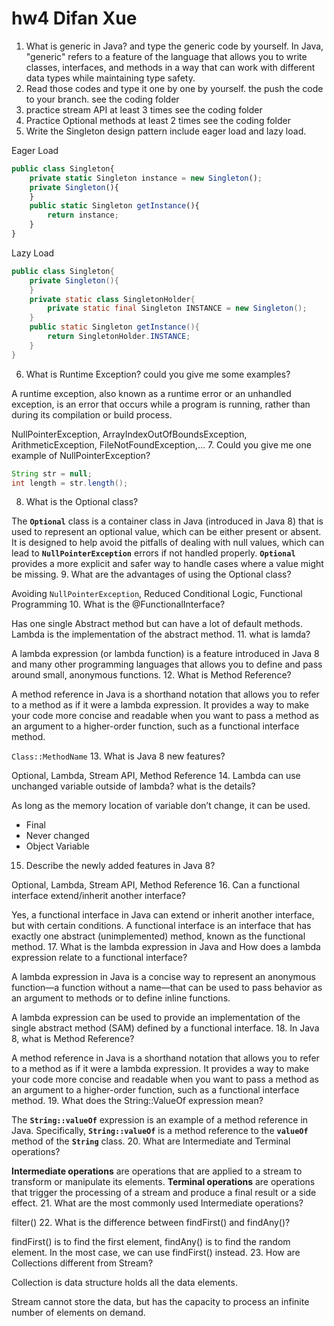 # hw4 Difan Xue

1. What is generic in Java? and type the generic code by yourself.
In Java, "generic" refers to a feature of the language that allows you to write classes, interfaces, and methods in a way that can work with different data types while maintaining type safety.
2. Read those codes and type it one by one by yourself. the push the code to your
branch.
see the coding folder
3. practice stream API at least 3 times
see the coding folder
4. Practice Optional methods at least 2 times
see the coding folder
5. Write the Singleton design pattern include eager load and lazy load.

Eager Load

```jsx
public class Singleton{
	private static Singleton instance = new Singleton();
	private Singleton(){
	}
	public static Singleton getInstance(){
		return instance;
	}
}
```

Lazy Load

```java
public class Singleton{
	private Singleton(){
	}
	private static class SingletonHolder{
		private static final Singleton INSTANCE = new Singleton();
	}
	public static Singleton getInstance(){
		return SingletonHolder.INSTANCE;
	}
}
```

6. What is Runtime Exception? could you give me some examples?

A runtime exception, also known as a runtime error or an unhandled exception, is an error that occurs while a program is running, rather than during its compilation or build process.

NullPointerException, ArrayIndexOutOfBoundsException, ArithmeticException, FileNotFoundException,…
7. Could you give me one example of NullPointerException?

```java
String str = null;
int length = str.length();
```

8. What is the Optional class?

The **`Optional`** class is a container class in Java (introduced in Java 8) that is used to represent an optional value, which can be either present or absent. It is designed to help avoid the pitfalls of dealing with null values, which can lead to **`NullPointerException`** errors if not handled properly. **`Optional`** provides a more explicit and safer way to handle cases where a value might be missing.
9. What are the advantages of using the Optional class?

Avoiding `NullPointerException`, Reduced Conditional Logic, Functional Programming
10. What is the @FunctionalInterface?

Has one single Abstract method but can have a lot of default methods. Lambda is the implementation of the abstract method.
11. what is lamda?

A lambda expression (or lambda function) is a feature introduced in Java 8 and many other programming languages that allows you to define and pass around small, anonymous functions.
12. What is Method Reference?

A method reference in Java is a shorthand notation that allows you to refer to a method as if it were a lambda expression. It provides a way to make your code more concise and readable when you want to pass a method as an argument to a higher-order function, such as a functional interface method.

`Class::MethodName`
13. What is Java 8 new features?

Optional, Lambda, Stream API, Method Reference
14. Lambda can use unchanged variable outside of lambda? what is the details?

As long as the memory location of variable don’t change, it can be used.

- Final
- Never changed
- Object Variable

15. Describe the newly added features in Java 8?

Optional, Lambda, Stream API, Method Reference
16. Can a functional interface extend/inherit another interface?

Yes, a functional interface in Java can extend or inherit another interface, but with certain conditions. A functional interface is an interface that has exactly one abstract (unimplemented) method, known as the functional method.
17. What is the lambda expression in Java and How does a lambda expression relate
to a functional interface?

A lambda expression in Java is a concise way to represent an anonymous function—a function without a name—that can be used to pass behavior as an argument to methods or to define inline functions.

A lambda expression can be used to provide an implementation of the single abstract method (SAM) defined by a functional interface.
18. In Java 8, what is Method Reference?

A method reference in Java is a shorthand notation that allows you to refer to a method as if it were a lambda expression. It provides a way to make your code more concise and readable when you want to pass a method as an argument to a higher-order function, such as a functional interface method.
19. What does the String::ValueOf expression mean?

The **`String::valueOf`** expression is an example of a method reference in Java. Specifically, **`String::valueOf`** is a method reference to the **`valueOf`** method of the **`String`** class.
20. What are Intermediate and Terminal operations?

**Intermediate operations** are operations that are applied to a stream to transform or manipulate its elements. **Terminal operations** are operations that trigger the processing of a stream and produce a final result or a side effect.
21. What are the most commonly used Intermediate operations?

filter()
22. What is the difference between findFirst() and findAny()?

findFirst() is to find the first element, findAny() is to find the random element. In the most case, we can use findFirst() instead.
23. How are Collections different from Stream?

Collection is data structure holds all the data elements.

Stream cannot store the data, but has the capacity to process an infinite number of elements on demand.